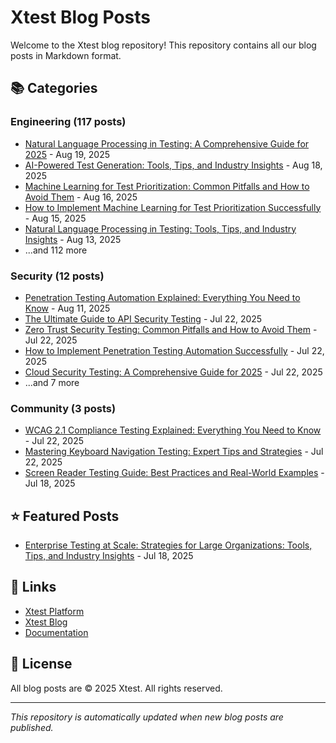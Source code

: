 # Xtest Blog Posts

Welcome to the Xtest blog repository! This repository contains all our blog posts in Markdown format.

## 📚 Categories

### Engineering (117 posts)

- [Natural Language Processing in Testing: A Comprehensive Guide for 2025](posts/2025/2025-08-19-natural-language-processing-in-testing-a-comprehensive-guide-for-2025.md) - Aug 19, 2025
- [AI-Powered Test Generation: Tools, Tips, and Industry Insights](posts/2025/2025-08-18-ai-powered-test-generation-tools-tips-and-industry-insights.md) - Aug 18, 2025
- [Machine Learning for Test Prioritization: Common Pitfalls and How to Avoid Them](posts/2025/2025-08-16-machine-learning-for-test-prioritization-common-pitfalls-and-how-to-avoid-them.md) - Aug 16, 2025
- [How to Implement Machine Learning for Test Prioritization Successfully](posts/2025/2025-08-15-how-to-implement-machine-learning-for-test-prioritization-successfully.md) - Aug 15, 2025
- [Natural Language Processing in Testing: Tools, Tips, and Industry Insights](posts/2025/2025-08-13-natural-language-processing-in-testing-tools-tips-and-industry-insights.md) - Aug 13, 2025
- ...and 112 more

### Security (12 posts)

- [Penetration Testing Automation Explained: Everything You Need to Know](posts/2025/2025-08-11-penetration-testing-automation-explained-everything-you-need-to-know.md) - Aug 11, 2025
- [The Ultimate Guide to API Security Testing](posts/2025/2025-07-22-the-ultimate-guide-to-api-security-testing.md) - Jul 22, 2025
- [Zero Trust Security Testing: Common Pitfalls and How to Avoid Them](posts/2025/2025-07-22-zero-trust-security-testing-common-pitfalls-and-how-to-avoid-them.md) - Jul 22, 2025
- [How to Implement Penetration Testing Automation Successfully](posts/2025/2025-07-22-how-to-implement-penetration-testing-automation-successfully.md) - Jul 22, 2025
- [Cloud Security Testing: A Comprehensive Guide for 2025](posts/2025/2025-07-22-cloud-security-testing-a-comprehensive-guide-for-2025.md) - Jul 22, 2025
- ...and 7 more

### Community (3 posts)

- [WCAG 2.1 Compliance Testing Explained: Everything You Need to Know](posts/2025/2025-07-22-wcag-21-compliance-testing-explained-everything-you-need-to-know.md) - Jul 22, 2025
- [Mastering Keyboard Navigation Testing: Expert Tips and Strategies](posts/2025/2025-07-22-mastering-keyboard-navigation-testing-expert-tips-and-strategies.md) - Jul 22, 2025
- [Screen Reader Testing Guide: Best Practices and Real-World Examples](posts/2025/2025-07-18-screen-reader-testing-guide-best-practices-and-real-world-examples.md) - Jul 18, 2025

## ⭐ Featured Posts

- [Enterprise Testing at Scale: Strategies for Large Organizations: Tools, Tips, and Industry Insights](posts/2025/2025-07-18-enterprise-testing-at-scale-strategies-for-large-organizations-tools-tips-and-industry-insights.md) - Jul 18, 2025

## 🔗 Links

- [Xtest Platform](https://xtest.io)
- [Xtest Blog](https://xtest.io/blog)
- [Documentation](https://xtest.io/docs)

## 📝 License

All blog posts are © 2025 Xtest. All rights reserved.

---

*This repository is automatically updated when new blog posts are published.*
